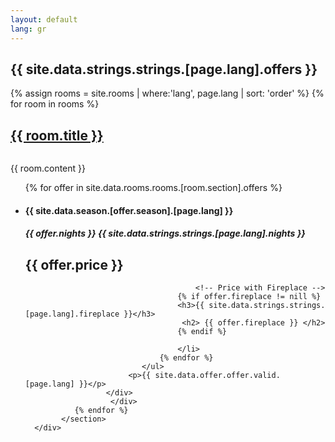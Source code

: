 ```yaml
---
layout: default
lang: gr
---
```



<div class="main">
 <div class="content">
    <h2 class="page-title">{{ site.data.strings.strings.[page.lang].offers }}</h2>
        <section class="rooms">
         {% assign rooms = site.rooms | where:'lang', page.lang | sort: 'order' %}
         {% for room in rooms %}
                <div class="room">
                           <h1 id="{{ room.section }}" class="entry-title" ><a href="{{ room.url}}">{{ room.title }}</a></h1> 
                           <img src="{{ site.data.rooms.rooms.[room.section].image | prepend: '/assets/wide/'  | prepend: site.baseurl }} " alt="">                          
                           <p> {{ room.content }} </p>
                           <div class="offers-prices">
                          <ul>
                               {% for offer in  site.data.rooms.rooms.[room.section].offers %}
                                      <li class="offer-price">              
                                          <h4>{{ site.data.season.[offer.season].[page.lang] }}</h4>
                                          <h5>{{ offer.nights }} {{ site.data.strings.strings.[page.lang].nights }}</h5>
                                          <h2>{{ offer.price }} </h2>
                                          
                                          <!-- Price with Fireplace -->
                                      {% if offer.fireplace != nill %}
                                      <h3>{{ site.data.strings.strings.[page.lang].fireplace }}</h3>
                                       <h2> {{ offer.fireplace }} </h2>
                                      {% endif %}
                                      
                                      </li>                                           
                                  {% endfor %} 
                              </ul>
                           <p>{{ site.data.offer.offer.valid.[page.lang] }}</p>
                      </div>
                       </div>
               {% endfor %}
            </section>
      </div>
</div>